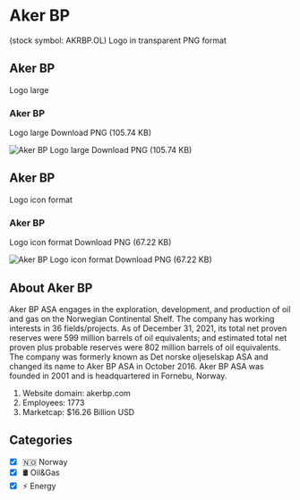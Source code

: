 # Aker BP
 (stock symbol: AKRBP.OL) Logo in transparent PNG format

## Aker BP
 Logo large

### Aker BP
 Logo large Download PNG (105.74 KB)

![Aker BP
 Logo large Download PNG (105.74 KB)](/img/orig/AKRBP.OL_BIG-a14412e2.png)

## Aker BP
 Logo icon format

### Aker BP
 Logo icon format Download PNG (67.22 KB)

![Aker BP
 Logo icon format Download PNG (67.22 KB)](/img/orig/AKRBP.OL-c65af99e.png)

## About Aker BP


Aker BP ASA engages in the exploration, development, and production of oil and gas on the Norwegian Continental Shelf. The company has working interests in 36 fields/projects. As of December 31, 2021, its total net proven reserves were 599 million barrels of oil equivalents; and estimated total net proven plus probable reserves were 802 million barrels of oil equivalents. The company was formerly known as Det norske oljeselskap ASA and changed its name to Aker BP ASA in October 2016. Aker BP ASA was founded in 2001 and is headquartered in Fornebu, Norway.

1. Website domain: akerbp.com
2. Employees: 1773
3. Marketcap: $16.26 Billion USD


## Categories
- [x] 🇳🇴 Norway
- [x] 🛢 Oil&Gas
- [x] ⚡ Energy
